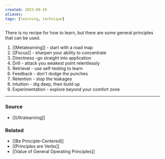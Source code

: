 ```yaml
---
created: 2023-08-16
aliases: 
tags: [learning, technique]
---
```

There is no recipe for how to learn, but there are some general principles that can be used.
1. [[Metalearning]] - start with a road map
2. [[Focus]] - sharpen your ability to concentrate
3. Directness -go straight into application
4. Drill - attack you weakest point relentlessly
5. Retrieval - use self-testing to learn
6. Feedback - don't dodge the punches
7. Retention - stop the leakages
8. Intuition - dig deep, then build up
9. Experimentation - explore beyond your comfort zone

---
### Source
- [[Ultralearning]]

### Related
- [[Be Principle-Centered]]
- [[Principles are Verbs]]
- [[Value of General Operating Principles]]
 